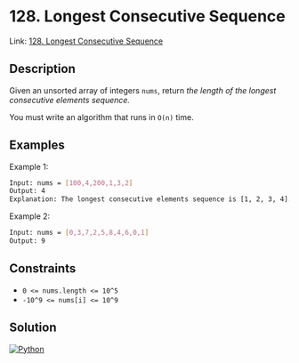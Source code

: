 
# 128. Longest Consecutive Sequence

Link: [128. Longest Consecutive Sequence](https://leetcode.com/problems/longest-consecutive-sequence)

## Description

Given an unsorted array of integers `nums`, return *the length of the longest consecutive elements sequence.*

You must write an algorithm that runs in `O(n)` time.

## Examples

Example 1:

```bash
Input: nums = [100,4,200,1,3,2]
Output: 4
Explanation: The longest consecutive elements sequence is [1, 2, 3, 4]. Therefore its length is 4.
```

Example 2:

```bash
Input: nums = [0,3,7,2,5,8,4,6,0,1]
Output: 9
```

## Constraints

- `0 <= nums.length <= 10^5`
- `-10^9 <= nums[i] <= 10^9`

## Solution

[![Python](https://img.shields.io/badge/-Python-black?style=for-the-badge&logo=python)](./solution.py)
